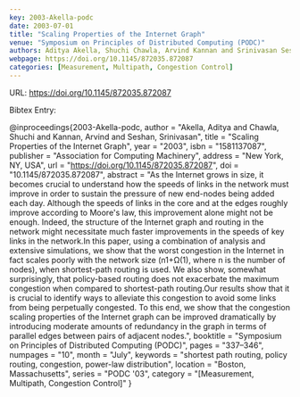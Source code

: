 ```yaml
---
key: 2003-Akella-podc
date: 2003-07-01
title: "Scaling Properties of the Internet Graph"
venue: "Symposium on Principles of Distributed Computing (PODC)"
authors: Aditya Akella, Shuchi Chawla, Arvind Kannan and Srinivasan Seshan
webpage: https://doi.org/10.1145/872035.872087
categories: [Measurement, Multipath, Congestion Control]
---
```


URL: https://doi.org/10.1145/872035.872087

Bibtex Entry:

@inproceedings{2003-Akella-podc,
    author = "Akella, Aditya and Chawla, Shuchi and Kannan, Arvind and Seshan, Srinivasan",
    title = "Scaling Properties of the Internet Graph",
    year = "2003",
    isbn = "1581137087",
    publisher = "Association for Computing Machinery",
    address = "New York, NY, USA",
    url = "https://doi.org/10.1145/872035.872087",
    doi = "10.1145/872035.872087",
    abstract = "As the Internet grows in size, it becomes crucial to understand how the speeds of links in the network must improve in order to sustain the pressure of new end-nodes being added each day. Although the speeds of links in the core and at the edges roughly improve according to Moore's law, this improvement alone might not be enough. Indeed, the structure of the Internet graph and routing in the network might necessitate much faster improvements in the speeds of key links in the network.In this paper, using a combination of analysis and extensive simulations, we show that the worst congestion in the Internet in fact scales poorly with the network size (n1+Ω(1), where n is the number of nodes), when shortest-path routing is used. We also show, somewhat surprisingly, that policy-based routing does not exacerbate the maximum congestion when compared to shortest-path routing.Our results show that it is crucial to identify ways to alleviate this congestion to avoid some links from being perpetually congested. To this end, we show that the congestion scaling properties of the Internet graph can be improved dramatically by introducing moderate amounts of redundancy in the graph in terms of parallel edges between pairs of adjacent nodes.",
    booktitle = "Symposium on Principles of Distributed Computing (PODC)",
    pages = "337–346",
    numpages = "10",
    month = "July",
    keywords = "shortest path routing, policy routing, congestion, power-law distribution",
    location = "Boston, Massachusetts",
    series = "PODC '03",
    category = "[Measurement, Multipath, Congestion Control]"
}

